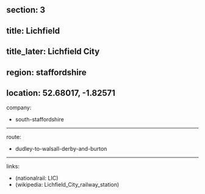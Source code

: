 section: 3
----
title: Lichfield
----
title_later: Lichfield City
----
region: staffordshire
----
location: 52.68017, -1.82571
----
company:
- south-staffordshire
----
route:
- dudley-to-walsall-derby-and-burton
----
links:
- (nationalrail: LIC)
- (wikipedia: Lichfield_City_railway_station)
